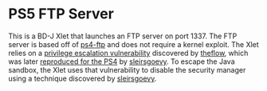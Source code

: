# PS5 FTP Server
This is a BD-J Xlet that launches an FTP server on port 1337.
The FTP server is based off of [ps4-ftp][ps4-ftp] and does not require
a kernel exploit.
The Xlet relies on a [privilege escalation vulnerability][h1] discovered
by [theflow][theflow], which was later [reproduced for the PS4][insp1] by
[sleirsgoevy][sleirsgoevy]. To escape the Java sandbox, the Xlet uses that
vulnerability to disable the security manager using a technique discovered
by [sleirsgoevy][insp2].

[h1]: https://hackerone.com/reports/1379975
[theflow]: https://github.com/TheOfficialFloW
[insp1]: https://github.com/sleirsgoevy/bd-jb
[sleirsgoevy]: https://github.com/sleirsgoevy
[insp2]: https://github.com/sleirsgoevy/bd-jb/tree/ps5
[ps4-ftp]: https://github.com/Scene-Collective/ps4-ftp
